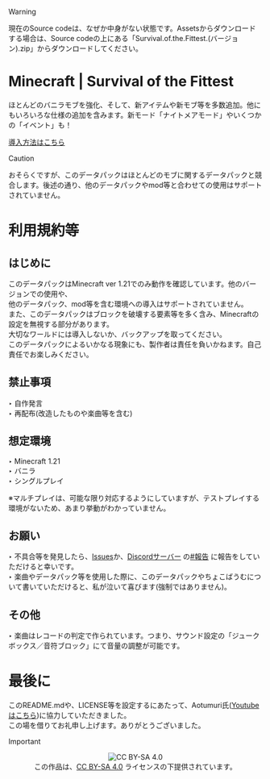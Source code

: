 >[!WARNING]
>現在のSource codeは、なぜか中身がない状態です。Assetsからダウンロードする場合は、Source codeの上にある「Survival.of.the.Fittest.(バージョン).zip」からダウンロードしてください。

# Minecraft | Survival of the Fittest
ほとんどのバニラモブを強化、そして、新アイテムや新モブ等を多数追加。他にもいろいろな仕様の追加を含みます。新モード「ナイトメアモード」やいくつかの「イベント」も！

[導入方法はこちら](https://github.com/chocobaumu/Minecraft-Survival-of-the-Fittest/blob/main/INSTALL.md)

> [!CAUTION]
> おそらくですが、このデータパックはほとんどのモブに関するデータパックと競合します。後述の通り、他のデータパックやmod等と合わせての使用はサポートされていません。

# 利用規約等
## はじめに

このデータパックはMinecraft ver 1.21でのみ動作を確認しています。他のバージョンでの使用や、<br>
他のデータパック、mod等を含む環境への導入はサポートされていません。<br>
また、このデータパックはブロックを破壊する要素等を多く含み、Minecraftの設定を無視する部分があります。<br>
大切なワールドには導入しないか、バックアップを取ってください。<br>
このデータパックによるいかなる現象にも、製作者は責任を負いかねます。自己責任でお楽しみください。<br>

## 禁止事項

‣ 自作発言<br>
‣ 再配布(改造したものや楽曲等を含む)<br>

## 想定環境

‣ Minecraft 1.21<br>
‣ バニラ<br>
‣ シングルプレイ<br>

※マルチプレイは、可能な限り対応するようにしていますが、テストプレイする環境がないため、あまり挙動がわかっていません。

## お願い

‣ 不具合等を発見したら、[Issues](https://github.com/chocobaumu/Minecraft-Survival-of-the-Fittest/issues)か、[Discordサーバー](https://discord.gg/a4RjZe2Bpu ) の[#報告](https://discord.com/channels/1211127404110811216/1274168682054160416)  に報告をしていただけると幸いです。<br>
‣ 楽曲やデータパック等を使用した際に、このデータパックやちょこばうむについて書いていただけると、私が泣いて喜びます(強制ではありません)。<br>

## その他

‣ 楽曲はレコードの判定で作られています。つまり、サウンド設定の「ジュークボックス／音符ブロック」にて音量の調整が可能です。<br>

# 最後に

このREADME.mdや、LICENSE等を設定するにあたって、Aotumuri氏([Youtubeはこちら](https://www.youtube.com/channel/UCtVg2I271bfgF41xTcELrIg ))に協力していただきました。<br>
この場を借りてお礼申し上げます。ありがとうございました。

> [!IMPORTANT]
><p align="center">
><img src="https://licensebuttons.net/l/by-sa/4.0/88x31.png" alt="CC BY-SA 4.0"><br>
>この作品は、<a href="https://creativecommons.org/licenses/by-sa/4.0/deed">CC BY-SA 4.0</a> ライセンスの下提供されています。<br>
></p>
